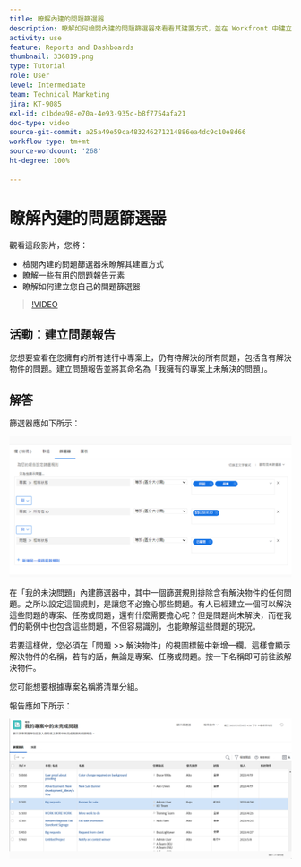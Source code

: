 ```yaml
---
title: 瞭解內建的問題篩選器
description: 瞭解如何檢閱內建的問題篩選器來看看其建置方式，並在 Workfront 中建立自己的問題篩選器。
activity: use
feature: Reports and Dashboards
thumbnail: 336819.png
type: Tutorial
role: User
level: Intermediate
team: Technical Marketing
jira: KT-9085
exl-id: c1bdea98-e70a-4e93-935c-b8f7754afa21
doc-type: video
source-git-commit: a25a49e59ca483246271214886ea4dc9c10e8d66
workflow-type: tm+mt
source-wordcount: '268'
ht-degree: 100%

---
```


# 瞭解內建的問題篩選器

觀看這段影片，您將：

* 檢閱內建的問題篩選器來瞭解其建置方式
* 瞭解一些有用的問題報告元素
* 瞭解如何建立您自己的問題篩選器

>[!VIDEO](https://video.tv.adobe.com/v/336819/?quality=12&learn=on)

## 活動：建立問題報告

您想要查看在您擁有的所有進行中專案上，仍有待解決的所有問題，包括含有解決物件的問題。建立問題報告並將其命名為「我擁有的專案上未解決的問題」。

## 解答

篩選器應如下所示：

![影像顯示建立問題篩選器的畫面](assets/opening-built-in-issue-filters-1.png)

在「我的未決問題」內建篩選器中，其中一個篩選規則排除含有解決物件的任何問題。之所以設定這個規則，是讓您不必擔心那些問題。有人已經建立一個可以解決這些問題的專案、任務或問題，還有什麼需要擔心呢？但是問題尚未解決，而在我們的範例中也包含這些問題，不但容易識別，也能瞭解這些問題的現況。

若要這樣做，您必須在「問題 >> 解決物件」的視圖標籤中新增一欄。這樣會顯示解決物件的名稱，若有的話，無論是專案、任務或問題。按一下名稱即可前往該解決物件。

您可能想要根據專案名稱將清單分組。

報告應如下所示：

![影像顯示問題報告](assets/opening-built-in-issue-filters-2.png)
